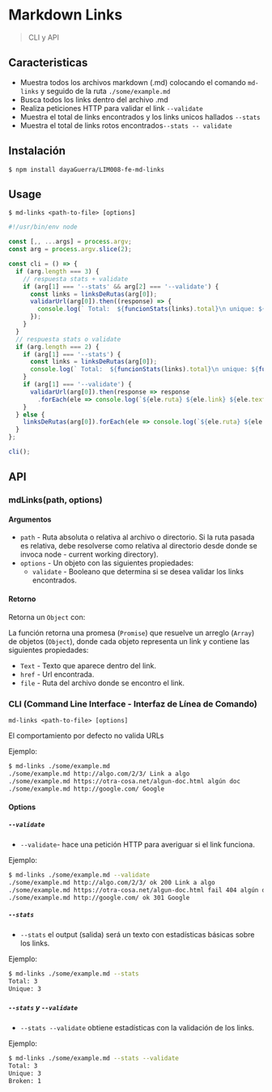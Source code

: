 # Markdown Links

> CLI y API




## Caracteristicas

- Muestra todos los archivos markdown (.md) colocando el comando `md-links` y seguido de la ruta `./some/example.md`
- Busca todos los links dentro del archivo .md
- Realiza peticiones HTTP para validar el link `--validate`
- Muestra el total de links encontrados y los links unicos hallados `--stats`
- Muestra el total de links rotos encontrados`--stats -- validate`



## Instalación

```
$ npm install dayaGuerra/LIM008-fe-md-links

```
## Usage

```
$ md-links <path-to-file> [options]
```

```js
#!/usr/bin/env node

const [,, ...args] = process.argv;
const arg = process.argv.slice(2);

const cli = () => {
  if (arg.length === 3) {
    // respuesta stats + validate
    if (arg[1] === '--stats' && arg[2] === '--validate') {
      const links = linksDeRutas(arg[0]);
      validarUrl(arg[0]).then((response) => {
        console.log(` Total:  ${funcionStats(links).total}\n unique: ${funcionStats(links).unicos}\n Broken: ${statsRotos(response)}`);
      });
    }
  }
  // respuesta stats o validate
  if (arg.length === 2) {
    if (arg[1] === '--stats') {
      const links = linksDeRutas(arg[0]);
      console.log(` Total:  ${funcionStats(links).total}\n unique: ${funcionStats(links).unicos}`);
    }
    if (arg[1] === '--validate') {
      validarUrl(arg[0]).then(response => response
        .forEach(ele => console.log(`${ele.ruta} ${ele.link} ${ele.texto} ${ele.status} ${ele.statusText}`)));
    }
  } else {
    linksDeRutas(arg[0]).forEach(ele => console.log(`${ele.ruta} ${ele.link} ${ele.texto}`));
  }
};

cli();
```


## API

### mdLinks(path, options)
#### Argumentos

- `path` - Ruta absoluta o relativa al archivo o directorio. Si la ruta pasada es relativa, debe resolverse como relativa al directorio desde donde se invoca node - current working directory).
- `options` - Un objeto con las siguientes propiedades:
    - `validate` - Booleano que determina si se desea validar los links encontrados.

#### Retorno

Retorna un `Object` con:

La función retorna una promesa (`Promise`) que resuelve un arreglo
(`Array`) de objetos (`Object`), donde cada objeto representa un link y contiene
las siguientes propiedades:

- `Text` - Texto que aparece dentro del link.
- `href` - Url encontrada.
- `file` - Ruta del archivo donde se encontro el link.


### CLI (Command Line Interface - Interfaz de Línea de Comando)


`md-links <path-to-file> [options]`

El comportamiento por defecto no valida URLs

Ejemplo:

```sh
$ md-links ./some/example.md
./some/example.md http://algo.com/2/3/ Link a algo
./some/example.md https://otra-cosa.net/algun-doc.html algún doc
./some/example.md http://google.com/ Google
```

#### Options

##### `--validate`

- `--validate`- hace una petición HTTP para
averiguar si el link funciona.

Ejemplo:

```sh
$ md-links ./some/example.md --validate
./some/example.md http://algo.com/2/3/ ok 200 Link a algo
./some/example.md https://otra-cosa.net/algun-doc.html fail 404 algún doc
./some/example.md http://google.com/ ok 301 Google
```

##### `--stats`

- `--stats` el output (salida) será un texto con estadísticas básicas sobre los links.

Ejemplo:

```sh
$ md-links ./some/example.md --stats
Total: 3
Unique: 3
```

##### `--stats` y `--validate` 
- `--stats --validate` obtiene estadísticas con la validación de los links.

Ejemplo:

```sh
$ md-links ./some/example.md --stats --validate
Total: 3
Unique: 3
Broken: 1
```